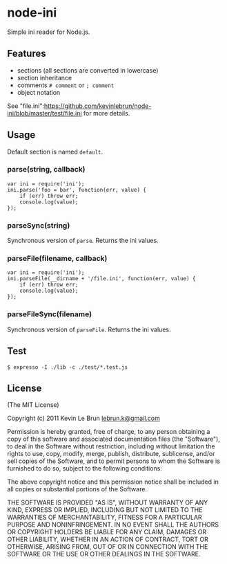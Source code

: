 # node-ini

Simple ini reader for Node.js.

## Features

- sections (all sections are converted in lowercase)
- section inheritance
- comments `# comment` or `; comment`
- object notation

See "file.ini":https://github.com/kevinlebrun/node-ini/blob/master/test/file.ini for more details.

## Usage

Default section is named `default`.

### parse(string, callback)

    var ini = require('ini');
    ini.parse('foo = bar', function(err, value) {
        if (err) throw err;
        console.log(value);
    });

### parseSync(string)

Synchronous version of `parse`. Returns the ini values.

### parseFile(filename, callback)

    var ini = require('ini');
    ini.parseFile(__dirname + '/file.ini', function(err, value) {
        if (err) throw err;
        console.log(value);
    });

### parseFileSync(filename)

Synchronous version of `parseFile`. Returns the ini values.

## Test

    $ expresso -I ./lib -c ./test/*.test.js

## License

(The MIT License)

Copyright (c) 2011 Kevin Le Brun <lebrun.k@gmail.com>

Permission is hereby granted, free of charge, to any person obtaining a copy
of this software and associated documentation files (the "Software"), to deal
in the Software without restriction, including without limitation the rights
to use, copy, modify, merge, publish, distribute, sublicense, and/or sell
copies of the Software, and to permit persons to whom the Software is
furnished to do so, subject to the following conditions:

The above copyright notice and this permission notice shall be included in
all copies or substantial portions of the Software.

THE SOFTWARE IS PROVIDED "AS IS", WITHOUT WARRANTY OF ANY KIND, EXPRESS OR
IMPLIED, INCLUDING BUT NOT LIMITED TO THE WARRANTIES OF MERCHANTABILITY,
FITNESS FOR A PARTICULAR PURPOSE AND NONINFRINGEMENT. IN NO EVENT SHALL THE
AUTHORS OR COPYRIGHT HOLDERS BE LIABLE FOR ANY CLAIM, DAMAGES OR OTHER
LIABILITY, WHETHER IN AN ACTION OF CONTRACT, TORT OR OTHERWISE, ARISING FROM,
OUT OF OR IN CONNECTION WITH THE SOFTWARE OR THE USE OR OTHER DEALINGS IN
THE SOFTWARE.
